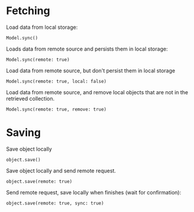 # Fetching

Load data from local storage:

    Model.sync()
    
Loads data from remote source and persists them in local storage:

    Model.sync(remote: true)

Load data from remote source, but don't persist them in local storage

    Model.sync(remote: true, local: false)

Load data from remote source, and remove local objects that are not in the retrieved collection. 

    Model.sync(remote: true, remove: true)


# Saving

Save object locally

    object.save()

Save object locally and send remote request.

    object.save(remote: true)

Send remote request, save locally when finishes (wait for confirmation):

    object.save(remote: true, sync: true)